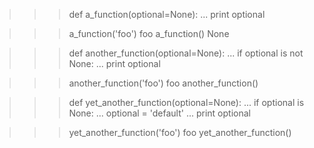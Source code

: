 >>> def a_function(optional=None):
...     print optional

>>> a_function('foo')
foo
>>> a_function()
None

>>> def another_function(optional=None):
...     if optional is not None:
...         print optional

>>> another_function('foo')
foo
>>> another_function()

>>> def yet_another_function(optional=None):
...     if optional is None:
...         optional = 'default'
...     print optional

>>> yet_another_function('foo')
foo
>>> yet_another_function()
